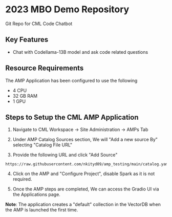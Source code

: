 # 2023 MBO Demo Repository
Git Repo for CML Code Chatbot

## Key Features

- Chat with Codellama-13B model and ask code related questions


## Resource Requirements

The AMP Application has been configured to use the following 
- 4 CPU
- 32 GB RAM
- 1 GPU

## Steps to Setup the CML AMP Application

1. Navigate to CML Workspace -> Site Administration -> AMPs Tab

2. Under AMP Catalog Sources section, We will "Add a new source By" selecting "Catalog File URL" 

3. Provide the following URL and click "Add Source"

```
https://raw.githubusercontent.com/nkityd09/amp_testing/main/catalog.yaml
```

4. Click on the AMP and "Configure Project", disable Spark as it is not required.

5. Once the AMP steps are completed, We can access the Gradio UI via the Applications page.

**Note**: The application creates a "default" collection in the VectorDB when the AMP is launched the first time.

